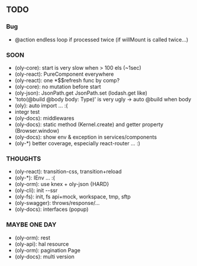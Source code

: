 ## TODO

### Bug

- @action endless loop if processed twice (if willMount is called twice...)

### SOON

- (oly-core): start is very slow when > 100 els (~1sec)
- (oly-react): PureComponent everywhere
- (oly-react): one *$$refresh func by comp?
- (oly-core): no mutation before start
- (oly-json): JsonPath.get JsonPath.set (lodash.get like)
- 'toto(@build @body body: Type)' is very ugly
 -> auto @build when body
- (oly): auto import ... :( 
- integr test
- (oly-docs): middlewares
- (oly-docs): static method (Kernel.create) and getter property (Browser.window)
- (oly-docs): show env & exception in services/components
- (oly-*) better coverage, especially react-router ... :)
  
### THOUGHTS

- (oly-react): transition-css, transition+reload
- (oly-*): IEnv ... :(
- (oly-orm): use knex + oly-json {HARD}
- (oly-cli): init --ssr
- (oly-fs): init, fs api+mock, workspace, tmp, sftp
- (oly-swagger): throws/response/...
- (oly-docs): interfaces (popup) 

### MAYBE ONE DAY

- (oly-orm): rest
- (oly-api): hal resource
- (oly-orm): pagination Page
- (oly-docs): multi version
